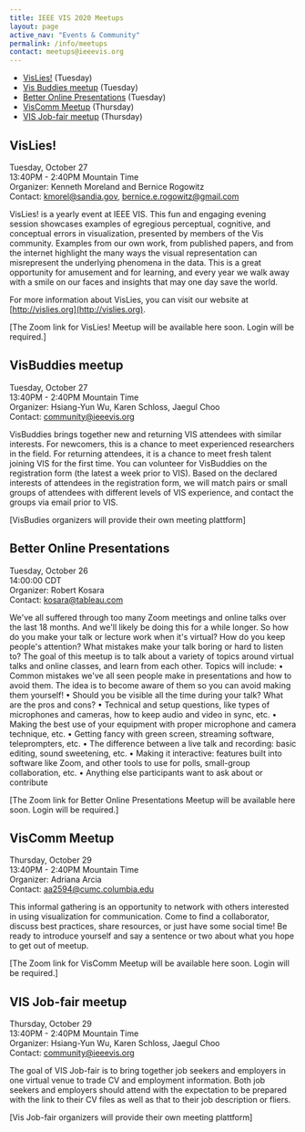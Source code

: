 ```yaml
---
title: IEEE VIS 2020 Meetups
layout: page
active_nav: "Events & Community"
permalink: /info/meetups
contact: meetups@ieeevis.org
---
```


* [VisLies!](#vislies) (Tuesday)
* [Vis Buddies meetup](#vis-newcomers) (Tuesday)
* [Better Online Presentations](#onlinepres) (Tuesday)
* [VisComm Meetup](#viscomm) (Thursday)
* [VIS Job-fair meetup](#vis-jobfair) (Thursday)

## <a name="vislies"></a>VisLies!

Tuesday, October 27<br>
13:40PM - 2:40PM Mountain Time<br>
Organizer: Kenneth Moreland and Bernice Rogowitz<br>
Contact: kmorel@sandia.gov, bernice.e.rogowitz@gmail.com

VisLies! is a yearly event at IEEE VIS. This fun and engaging evening session showcases examples of egregious perceptual, cognitive, and conceptual errors in visualization, presented by members of the Vis community.  Examples from our own work, from published papers, and from the internet highlight the many ways the visual representation can misrepresent the underlying phenomena in the data. This is a great opportunity for amusement and for learning, and every year we walk away with a smile on our faces and insights that may one day save the world.

For more information about VisLies, you can visit our website at [http://vislies.org](http://vislies.org).

[The Zoom link for VisLies! Meetup will be available here soon. Login will  be required.]

## <a name="vis-newcomers"></a>VisBuddies meetup

Tuesday, October 27<br>
13:40PM - 2:40PM Mountain Time<br>
Organizer: Hsiang-Yun Wu, Karen Schloss, Jaegul Choo<br>
Contact: community@ieeevis.org

VisBuddies brings together new and returning VIS attendees with similar interests. For newcomers, this is a chance to meet experienced researchers in the field. For returning attendees, it is a chance to meet fresh talent joining VIS for the first time. You can volunteer for VisBuddies on the registration form (the latest a week prior to VIS). Based on the declared interests of attendees in the registration form, we will match pairs or small groups of attendees with different levels of VIS experience, and contact the groups via email prior to VIS.

[VisBudies organizers will provide their own meeting plattform]

## <a name="onlinepres"></a>Better Online Presentations

Tuesday, October 26<br>
14:00:00 CDT <br>
Organizer: Robert Kosara<br>
Contact: kosara@tableau.com

We've all suffered through too many Zoom meetings and online talks over the last 18 months. And we'll likely be doing this for a while longer. So how do you make your talk or lecture work when it's virtual? How do you keep people's attention? What mistakes make your talk boring or hard to listen to?
The goal of this meetup is to talk about a variety of topics around virtual talks and online classes, and learn from each other.
Topics will include:
•        Common mistakes we've all seen people make in presentations and how to avoid them. The idea is to become aware of them so you can avoid making them yourself!
•        Should you be visible all the time during your talk? What are the pros and cons?
•        Technical and setup questions, like types of microphones and cameras, how to  keep audio and video in sync, etc.
•        Making the best use of your equipment with proper microphone and camera technique, etc.
•        Getting fancy with green screen, streaming software, teleprompters, etc.
•        The difference between a live talk and recording: basic editing, sound sweetening, etc.
•        Making it interactive: features built into software like Zoom, and other tools to use for polls, small-group collaboration, etc.
•        Anything else participants want to ask about or contribute

[The Zoom link for Better Online Presentations Meetup will be available here soon. Login will be required.]

## <a name="viscomm"></a>VisComm Meetup

Thursday, October 29<br>
13:40PM - 2:40PM Mountain Time<br>
Organizer: Adriana Arcia<br>
Contact: aa2594@cumc.columbia.edu

This informal gathering is an opportunity to network with others interested in using visualization for communication. Come to find a collaborator, discuss best practices, share resources, or just have some social time! Be ready to introduce yourself and say a sentence or two about what you hope to get out of meetup.

[The Zoom link for VisComm Meetup will be available here soon. Login will be required.]

## <a name="vis-jobfair"></a>VIS Job-fair meetup

Thursday, October 29<br>
13:40PM - 2:40PM Mountain Time<br>
Organizer: Hsiang-Yun Wu, Karen Schloss, Jaegul Choo<br>
Contact: community@ieeevis.org

The goal of VIS Job-fair is to bring together job seekers and employers in one virtual venue to trade CV and employment information. Both job seekers and employers should attend with the expectation to be prepared with the link to their CV files as well as that to their job description or fliers.

[Vis Job-fair organizers will provide their own meeting plattform]
